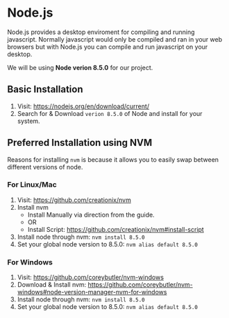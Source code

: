 # Node.js

Node.js provides a desktop enviroment for compiling and running javascript. Normally javascript would only be compiled and ran in your web browsers but with Node.js you can compile and run javascript on your desktop.

We will be using **Node verion 8.5.0** for our project.

## Basic Installation

1. Visit: https://nodejs.org/en/download/current/
2. Search for & Download `verion 8.5.0` of Node and install for your system.

## Preferred Installation using NVM

Reasons for installing `nvm` is because it allows you to easily swap between different versions of node.

### For Linux/Mac

1. Visit: https://github.com/creationix/nvm
2. Install nvm
    - Install Manually via direction from the guide.
    - OR
    - Install Script: https://github.com/creationix/nvm#install-script
3. Install node through nvm: `nvm install 8.5.0`
4. Set your global node version to 8.5.0: `nvm alias default 8.5.0`

### For Windows

1. Visit: https://github.com/coreybutler/nvm-windows
2. Download & Install nvm: https://github.com/coreybutler/nvm-windows#node-version-manager-nvm-for-windows
3. Install node through nvm: `nvm install 8.5.0`
4. Set your global node version to 8.5.0: `nvm alias default 8.5.0`